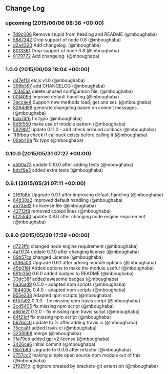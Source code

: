 ## Change Log

### upcoming (2015/06/06 08:36 +00:00)
- [7d9c006](https://github.com/mboughaba/etcjs/commit/7d9c006d74482b4ea9721ae5b7ea0363120e4b4e) Remove stupid from heading and README (@mboughaba)
- [5887342](https://github.com/mboughaba/etcjs/commit/5887342099cf0e7a818bd4711c5f638f5ecc2fb3) Drop support of node 0.8 (@mboughaba)
- [d2a4320](https://github.com/mboughaba/etcjs/commit/d2a4320b3521d8597b6a9f0f7ef0b9c9bd830269) Add changelog. (@mboughaba)
- [80f3361](https://github.com/mboughaba/etcjs/commit/80f3361bc3b9ba75c22ef9a1e718d5f3be241dd0) Drop support of node 0.8 (@mboughaba)
- [0179772](https://github.com/mboughaba/etcjs/commit/017977248c9e917806c003cfb33d476862069d1f) Add changelog. (@mboughaba)

### 1.0.0 (2015/06/03 18:04 +00:00)
- [d47ef13](https://github.com/mboughaba/etcjs/commit/d47ef13d7d90fdc50d0ea7fca5a41a50cc957db9) etcjs v1.0 (@mboughaba)
- [399b597](https://github.com/mboughaba/etcjs/commit/399b5976db2828e4ef0afad0657bcc69662c5edd) add CHANGELOG (@mboughaba)
- [103a5aa](https://github.com/mboughaba/etcjs/commit/103a5aa0d065fc9443124860900104959b6aca45) delete unused configuraion file. (@mboughaba)
- [00f409d](https://github.com/mboughaba/etcjs/commit/00f409d37997839355e99f0a3e5cc508c8e11bee) Improve default handling (@mboughaba)
- [3accae4](https://github.com/mboughaba/etcjs/commit/3accae45e3ff9ac56483c2e38d98a5f118cdbd67) Support new methods load, get and set. (@mboughaba)
- [8264d88](https://github.com/mboughaba/etcjs/commit/8264d880c992d2d9f13973877a961977938258e3) generate changelog based on commit messages. (@mboughaba)
- [bcb74f6](https://github.com/mboughaba/etcjs/commit/bcb74f6241f1f9f67111f4e2b9536493d948042f) fix typo (@mboughaba)
- [8d5f550](https://github.com/mboughaba/etcjs/commit/8d5f550da8096f5a63feb7b913a49093e7386ccf) make use of module pattern (@mboughaba)
- [5929b1f](https://github.com/mboughaba/etcjs/commit/5929b1f688bc4eacd1fe22e2ee0f8535edf9aa66) update 0.11.0 - add check arround callback (@mboughaba)
- [1f8fbda](https://github.com/mboughaba/etcjs/commit/1f8fbda25a21b0ba7f07bb45248b39f13a93f409) check if callback exists before calling it (@mboughaba)
- [09ab49a](https://github.com/mboughaba/etcjs/commit/09ab49a8fb8194ba4b770f73297bd9b2dcac1a67) fix typo (@mboughaba)

### 0.10.0 (2015/05/31 07:27 +00:00)
- [a500a73](https://github.com/mboughaba/etcjs/commit/a500a7395b14f96900448d857d7b614038dc3180) update 0.10.0 after adding tests (@mboughaba)
- [bdcf9e3](https://github.com/mboughaba/etcjs/commit/bdcf9e3a5dfd9a0c4b8424c5dfd2b0836d15862f) added extra tests (@mboughaba)

### 0.9.1 (2015/05/31 07:11 +00:00)
- [2f61b8b](https://github.com/mboughaba/etcjs/commit/2f61b8bb4536760638c071d52e2e849a772a3c99) Upgrade 0.9.1 after improving default handling (@mboughaba)
- [64d30a2](https://github.com/mboughaba/etcjs/commit/64d30a2ffa74c2b16400941a1de29ac28870727e) improved default handling (@mboughaba)
- [ab73ed2](https://github.com/mboughaba/etcjs/commit/ab73ed2aa7add86989573d9bb5f8a896faa6d198) fix license file (@mboughaba)
- [42712f8](https://github.com/mboughaba/etcjs/commit/42712f88541c3a487c945e28a6650d493dbfe213) removed copied lines (@mboughaba)
- [6f25540](https://github.com/mboughaba/etcjs/commit/6f255400b8c304dd0d2a12cd946d1b8430244761) update 0.8.0 after changing node engine requirement (@mboughaba)

### 0.8.0 (2015/05/30 17:59 +00:00)
- [d723ffd](https://github.com/mboughaba/etcjs/commit/d723ffd201a080746746f435df7a941038c604c7) changed node engine requirement (@mboughaba)
- [4af1774](https://github.com/mboughaba/etcjs/commit/4af1774b59edcb88ab4cf68cd6d0d53e8a205ecd) update 0.7.0 after changing license (@mboughaba)
- [09b57ca](https://github.com/mboughaba/etcjs/commit/09b57ca58043cb922ef1934e7a3c278f20f2de35) changed License (@mboughaba)
- [d136a03](https://github.com/mboughaba/etcjs/commit/d136a036e39629211c99c4bd78313d2465b10acd) Upgrade 0.6.1 after adding module options (@mboughaba)
- [45b018f](https://github.com/mboughaba/etcjs/commit/45b018f1f246fc852bba1ee53bc03d7c2f3dbf07) Added options to make the module useful (@mboughaba)
- [69fe356](https://github.com/mboughaba/etcjs/commit/69fe35662568ca113e28be2536734c4cd0dc6b3d) 0.6.0 added badges to README (@mboughaba)
- [33dc38f](https://github.com/mboughaba/etcjs/commit/33dc38f6dd4d5f959012c6afc162d72d520b205e) added awesome badges (@mboughaba)
- [6a36ad9](https://github.com/mboughaba/etcjs/commit/6a36ad976e952d457ca42630112cd8fc8c4fc7b2) 0.5.0 - adapted npm scripts (@mboughaba)
- [164409c](https://github.com/mboughaba/etcjs/commit/164409c0ad1e5b5d4bf0477a9537017147cb77b8) 0.4.0 - adapted npm scripts (@mboughaba)
- [955e238](https://github.com/mboughaba/etcjs/commit/955e238f193cbde8bb091834bef673c8c4298ef3) Adapted npm scripts (@mboughaba)
- [6f57a92](https://github.com/mboughaba/etcjs/commit/6f57a92ca695b11e59858023c392025b7b3829e0) 0.3.0 - fix missing npm travis script (@mboughaba)
- [2cd5405](https://github.com/mboughaba/etcjs/commit/2cd54058d66e0311c9577ae11389dc907152a9c3) fix missing npm script (@mboughaba)
- [a661e7f](https://github.com/mboughaba/etcjs/commit/a661e7f729d2ee6e409470dc0b160957bc70480d) 0.2.0 - fix missing npm travis script (@mboughaba)
- [64f21cf](https://github.com/mboughaba/etcjs/commit/64f21cfed992c78a0b4cbf3443a86bcc2832fff8) fix missing npm script (@mboughaba)
- [b676cc0](https://github.com/mboughaba/etcjs/commit/b676cc09d8b4cf6f7c5e58875baa28457054d92b) update to % after adding travis ci (@mboughaba)
- [75cca8f](https://github.com/mboughaba/etcjs/commit/75cca8ff511af918da4f18cc0bbf19a333d856b5) added travis ci (@mboughaba)
- [32380b8](https://github.com/mboughaba/etcjs/commit/32380b88527aa6df0a0f9b897e8804f9d245e891) merge (@mboughaba)
- [7fa79cb](https://github.com/mboughaba/etcjs/commit/7fa79cb09a9081cf59655348f9a6effda044441c) added gpl v2 license (@mboughaba)
- [2426ce6](https://github.com/mboughaba/etcjs/commit/2426ce67a7d7874dd67d65f40177205c274d5cbe) Initial commit (@mboughaba)
- [f5b2b83](https://github.com/mboughaba/etcjs/commit/f5b2b83738f3cdddac7a4e1b858560a28a7be0b8) Upgrade to 0.0.6 after refactor (@mboughaba)
- [2757cc2](https://github.com/mboughaba/etcjs/commit/2757cc2db938af0f34f4b9d0ee03ef5f8675f800) making simple open source npm module out of this (@mboughaba)
- [2f9291b](https://github.com/mboughaba/etcjs/commit/2f9291b24e0335c7b0b066b7846984a3d6d3aed3) .gitignore created by brackets-git extension (@mboughaba)